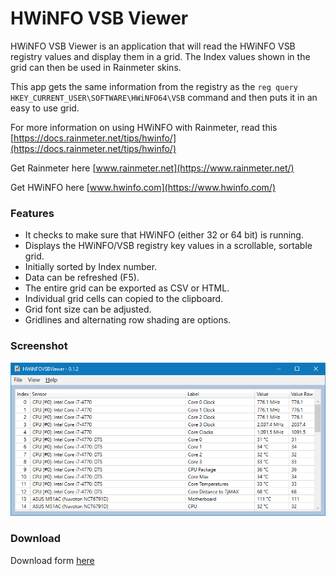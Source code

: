 # HWiNFO VSB Viewer
HWiNFO VSB Viewer is an application that will read the HWiNFO VSB registry values and display them in a grid. The Index values shown in the grid can then be used in Rainmeter skins.

This app gets the same information from the registry as the `reg query HKEY_CURRENT_USER\SOFTWARE\HWiNFO64\VSB` command and then puts it in an easy to use grid. 

For more information on using HWiNFO with Rainmeter, read this [https://docs.rainmeter.net/tips/hwinfo/](https://docs.rainmeter.net/tips/hwinfo/)

Get Rainmeter here [www.rainmeter.net](https://www.rainmeter.net/) 

Get HWiNFO here [www.hwinfo.com](https://www.hwinfo.com/)

### Features
*	It checks to make sure that HWiNFO (either 32 or 64 bit) is running.
*	Displays the HWiNFO/VSB registry key values in a scrollable, sortable grid.
* Initially sorted by Index number.
*	Data can be refreshed (F5).
*	The entire grid can be exported as CSV or HTML.
*	Individual grid cells can copied to the clipboard.
*	Grid font size can be adjusted.
*	Gridlines and alternating row shading are options.

### Screenshot
![Screenshot](/Images/HWiNFOVSBViewer.png?raw=true)

### Download
Download form [here](https://github.com/Timthreetwelve/HWiNFO-VSB-Viewer/releases) 
